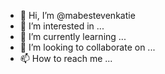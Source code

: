 - 👋 Hi, I’m @mabestevenkatie
- 👀 I’m interested in ...
- 🌱 I’m currently learning ...
- 💞️ I’m looking to collaborate on ...
- 📫 How to reach me ...

<!---
mabestevenkatie/mabestevenkatie is a ✨ special ✨ repository because its `README.md` (this file) appears on your GitHub profile.
You can click the Preview link to take a look at your changes.
--->
